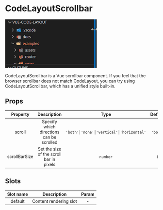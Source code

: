 # CodeLayoutScrollbar

![CodeLayoutScrollbarDemo](../../images/CodeLayoutScrollbarDemo.gif)

CodeLayoutScrollbar is a Vue scrollbar component. If you feel that the browser scrollbar does not match CodeLayout, you can try using CodeLayoutScrollbar, which has a unified style built-in.

## Props

| Property | Description | Type | Default |
| :----: | :----: | :----: | :----: |
| scroll | Specify which directions can be scrolled | `'both'│'none'│'vertical'│'horizontal'` | `'both'` |
| scrollBarSize | Set the size of the scroll bar in pixels | `number` | `8` |

## Slots

| Slot name | Description | Param |
| :----: | :----: | :----: |
| default | Content rendering slot | - |
